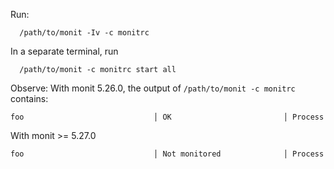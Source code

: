 Run:

```
  /path/to/monit -Iv -c monitrc
```

In a separate terminal, run

```
  /path/to/monit -c monitrc start all
```

Observe:
With monit 5.26.0, the output of `/path/to/monit -c monitrc` contains:

```
foo                             │ OK                         │ Process
```

With monit >= 5.27.0

```
foo                             │ Not monitored              │ Process
```
